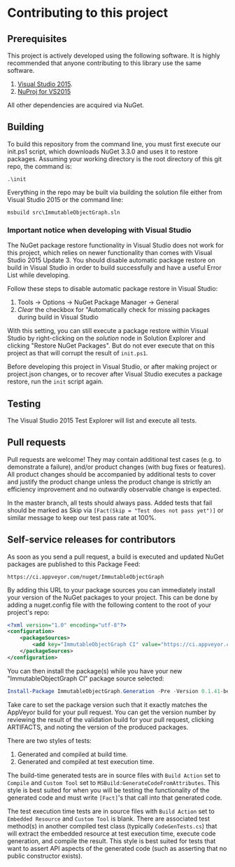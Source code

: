 Contributing to this project
============================

## Prerequisites

This project is actively developed using the following software.
It is highly recommended that anyone contributing to this library use the same
software.

1. [Visual Studio 2015][VS].
2. [NuProj for VS2015][NuProj]

All other dependencies are acquired via NuGet.

## Building

To build this repository from the command line, you must first execute our init.ps1 script,
which downloads NuGet 3.3.0 and uses it to restore packages.
Assuming your working directory is the root directory of this git repo, the command is:

    .\init

Everything in the repo may be built via building the solution file
either from Visual Studio 2015 or the command line:

    msbuild src\ImmutableObjectGraph.sln

### Important notice when developing with Visual Studio

The NuGet package restore functionality in Visual Studio does not work for this project, which relies
on newer functionality than comes with Visual Studio 2015 Update 3. You should disable automatic
package restore on build in Visual Studio in order to build successfully and have a useful Error List
while developing.

Follow these steps to disable automatic package restore in Visual Studio:

1. Tools -> Options -> NuGet Package Manager -> General
2. *Clear* the checkbox for "Automatically check for missing packages during build in Visual Studio

With this setting, you can still execute a package restore within Visual Studio by right-clicking
on the _solution_ node in Solution Explorer and clicking "Restore NuGet Packages". But do not ever
execute that on this project as that will corrupt the result of `init.ps1`.

Before developing this project in Visual Studio, or after making project or project.json changes,
or to recover after Visual Studio executes a package restore, run the `init` script again.

## Testing

The Visual Studio 2015 Test Explorer will list and execute all tests.

## Pull requests

Pull requests are welcome! They may contain additional test cases (e.g. to demonstrate a failure),
and/or product changes (with bug fixes or features). All product changes should be accompanied by
additional tests to cover and justify the product change unless the product change is strictly an
efficiency improvement and no outwardly observable change is expected.

In the master branch, all tests should always pass. Added tests that fail should be marked as Skip
via `[Fact(Skip = "Test does not pass yet")]` or similar message to keep our test pass rate at 100%.

## Self-service releases for contributors

As soon as you send a pull request, a build is executed and updated NuGet packages
are published to this Package Feed:

    https://ci.appveyor.com/nuget/ImmutableObjectGraph

By adding this URL to your package sources you can immediately install your version
of the NuGet packages to your project. This can be done by adding a nuget.config file
with the following content to the root of your project's repo:

```xml
<?xml version="1.0" encoding="utf-8"?>
<configuration>
    <packageSources>
        <add key="ImmutableObjectGraph CI" value="https://ci.appveyor.com/nuget/ImmutableObjectGraph" />
    </packageSources>
</configuration>
```

You can then install the package(s) while you have your new "ImmutableObjectGraph CI" package source selected:

```powershell
Install-Package ImmutableObjectGraph.Generation -Pre -Version 0.1.41-beta-g02f355c05d
```

Take care to set the package version such that it exactly matches the AppVeyor build
for your pull request. You can get the version number by reviewing the result of the
validation build for your pull request, clicking ARTIFACTS, and noting the version
of the produced packages.

There are two styles of tests:

1. Generated and compiled at build time.
2. Generated and compiled at test execution time.

The build-time generated tests are in source files with `Build Action` set to `Compile`
and `Custom Tool` set to `MSBuild:GenerateCodeFromAttributes`. This style is best
suited for when you will be testing the functionality of the generated code and must write
`[Fact]`'s that call into that generated code.

The test execution time tests are in source files with `Build Action` set to
`Embedded Resource` and `Custom Tool` is blank. There are associated test method(s)
in another compiled test class (typically `CodeGenTests.cs`) that will extract
the embedded resource at test execution time, execute code generation, and compile the
result. This style is best suited for tests that want to assert API aspects of the generated
code (such as asserting that no public constructor exists).

 [VS]: https://www.visualstudio.com/en-us/downloads/visual-studio-2015-downloads-vs.aspx
 [NuProj]: https://onedrive.live.com/redir?resid=63D0C265F96E43D!2477835&authkey=!AHh2k9FoNR-nFHo&ithint=file%2cmsi
 [NuGetClient]: https://dist.nuget.org/win-x86-commandline/v3.3.0/nuget.exe
